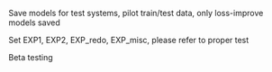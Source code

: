 Save models for test systems, pilot train/test data, only loss-improve models saved
    
Set EXP1, EXP2, EXP_redo, EXP_misc, please refer to proper test
 
Beta testing
  
   
 
